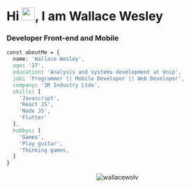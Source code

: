<h1 align="left">Hi <img src="https://raw.githubusercontent.com/kaueMarques/kaueMarques/master/hi.gif" width="30px">, I am Wallace Wesley</h1>
<h3 align="left">Developer Front-end and Mobile</h3>

``` CSS
const aboutMe = { 
  name: 'Wallace Wesley',
  age: '27',
  education: 'Analysis and systems development at Unip',
  job: 'Programmer || Mobile Developer || Web Developer',
  company: '3R Industry Ltda',
  skills: [
    'Javascript',
    'React JS',
    'Node JS',
    'Flutter'
  ],
  hobbys: [
    'Games',
    'Play guitar',
    'Thinking games,
  ]
}

```
<p align="center">
  &nbsp;<img align="center"  src="https://github-readme-stats.vercel.app/api?username=wallacewolv&show_icons=true&locale=en&theme=dark" alt="wallacewolv" />
</p>
